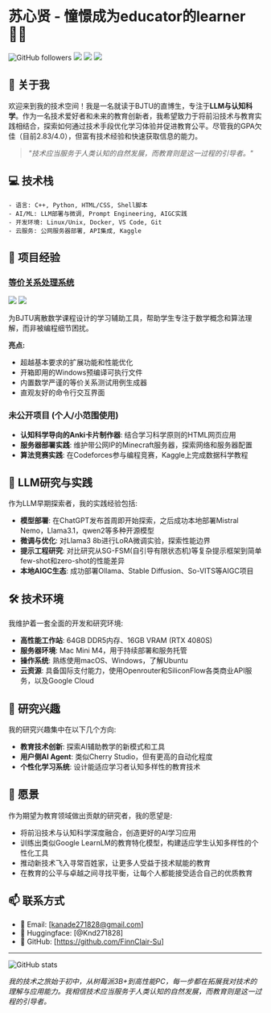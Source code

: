 # 苏心贤 - 憧憬成为educator的learner 👨‍🎓

![GitHub followers](https://img.shields.io/github/followers/FinnClair-Su?style=social)
![](https://img.shields.io/badge/LLM-Researcher-blue)
![](https://img.shields.io/badge/Education-Innovator-green)
![](https://img.shields.io/badge/Tech-Enthusiast-orange)

## 👋 关于我

欢迎来到我的技术空间！我是一名就读于BJTU的直博生，专注于**LLM与认知科学**。作为一名技术爱好者和未来的教育创新者，我希望致力于将前沿技术与教育实践相结合，探索如何通过技术手段优化学习体验并促进教育公平。尽管我的GPA欠佳（目前2.83/4.0），但富有技术经验和快速获取信息的能力。

> *"技术应当服务于人类认知的自然发展，而教育则是这一过程的引导者。"*

## 💻 技术栈

```
- 语言: C++, Python, HTML/CSS, Shell脚本
- AI/ML: LLM部署与微调, Prompt Engineering, AIGC实践
- 开发环境: Linux/Unix, Docker, VS Code, Git
- 云服务: 公网服务器部署, API集成, Kaggle
```

## 🚀 项目经验

### [等价关系处理系统](https://github.com/FinnClair-Su/BJTU-DiscreteMath-Homework-EquivalenceProcessor)
![](https://img.shields.io/badge/C++-100%25-blue)
![](https://img.shields.io/badge/离散数学-教育工具-green)

为BJTU离散数学课程设计的学习辅助工具，帮助学生专注于数学概念和算法理解，而非被编程细节困扰。

**亮点:**
- 超越基本要求的扩展功能和性能优化
- 开箱即用的Windows预编译可执行文件
- 内置数学严谨的等价关系测试用例生成器
- 直观友好的命令行交互界面

### 未公开项目 (个人/小范围使用)
- **认知科学导向的Anki卡片制作器**: 结合学习科学原则的HTML网页应用
- **服务器部署实践**: 维护带公网IP的Minecraft服务器，探索网络和服务器配置
- **算法竞赛实践**: 在Codeforces参与编程竞赛，Kaggle上完成数据科学教程

## 🔬 LLM研究与实践

作为LLM早期探索者，我的实践经验包括:

- **模型部署**: 在ChatGPT发布首周即开始探索，之后成功本地部署Mistral Nemo，Llama3.1，qwen2等多种开源模型
- **微调与优化**: 对Llama3 8b进行LoRA微调实验，探索性能边界
- **提示工程研究**: 对比研究从SG-FSM(自引导有限状态机)等复杂提示框架到简单few-shot和zero-shot的性能差异
- **本地AIGC生态**: 成功部署Ollama、Stable Diffusion、So-VITS等AIGC项目

## 🛠️ 技术环境

我维护着一套全面的开发和研究环境:

- **高性能工作站**: 64GB DDR5内存、16GB VRAM (RTX 4080S)
- **服务器环境**: Mac Mini M4，用于持续部署和服务托管
- **操作系统**: 熟练使用macOS、Windows，了解Ubuntu
- **云资源**: 具备国际支付能力，使用Openrouter和SiliconFlow各类商业API服务，以及Google Cloud

## 🔭 研究兴趣

我的研究兴趣集中在以下几个方向:

- **教育技术创新**: 探索AI辅助教学的新模式和工具
- **用户侧AI Agent**: 类似Cherry Studio，但有更高的自动化程度
- **个性化学习系统**: 设计能适应学习者认知多样性的教育技术

## 🌱 愿景

作为期望为教育领域做出贡献的研究者，我的愿望是:

- 将前沿技术与认知科学深度融合，创造更好的AI学习应用
- 训练出类似Google LearnLM的教育特化模型，构建适应学生认知多样性的个性化工具
- 推动新技术飞入寻常百姓家，让更多人受益于技术赋能的教育
- 在教育的公平与卓越之间寻找平衡，让每个人都能接受适合自己的优质教育

## 📫 联系方式

- 📧 Email: [kanade271828@gmail.com]
- 🤗 Huggingface: [@Knd271828]
- 🐙 GitHub: [https://github.com/FinnClair-Su]

---

![GitHub stats](https://github-readme-stats.vercel.app/api?username=FinnClair-Su&show_icons=true&theme=radical)

*我的技术之旅始于初中，从树莓派3B+到高性能PC，每一步都在拓展我对技术的理解与应用能力。我相信技术应当服务于人类认知的自然发展，而教育则是这一过程的引导者。*
